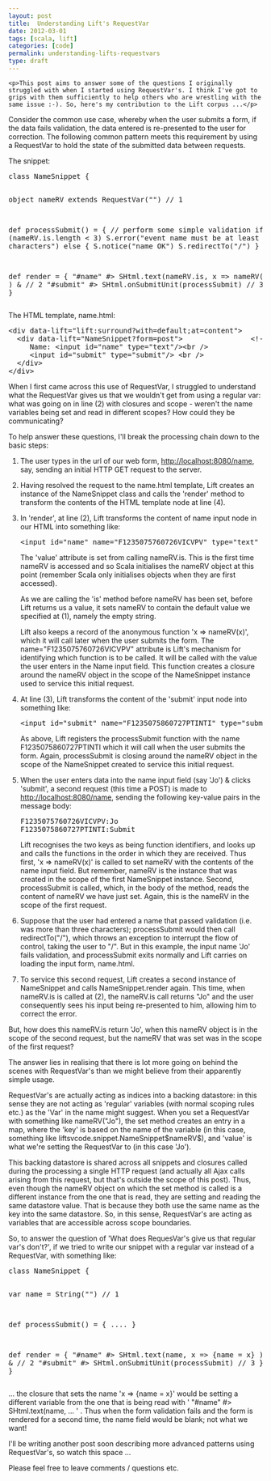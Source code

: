 ```yaml
---
layout: post
title:  Understanding Lift's RequestVar
date: 2012-03-01
tags: [scala, lift]
categories: [code]
permalink: understanding-lifts-requestvars
type: draft
---
```


    <p>This post aims to answer some of the questions I originally struggled with when I started using RequestVar's. I think I've got to grips with them sufficiently to help others who are wrestling with the same issue :-). So, here's my contribution to the Lift corpus ...</p>
<p>Consider the common use case, whereby when the user submits a form,  if the data fails validation, the data entered is re-presented to the user for correction.  The following common pattern meets this requirement by using a RequestVar to hold the state of the submitted data between requests.</p>
<p>The snippet:</p>
<div class="CodeRay">
  <div class="code"><pre>class NameSnippet {

  object nameRV extends RequestVar(&quot;&quot;)                // 1

  def processSubmit() = {
    // perform some simple validation
    if (nameRV.is.length &lt; 3) 
      S.error(&quot;event name must be at least 3 characters&quot;)
    else {
      S.notice(&quot;name OK&quot;)
      S.redirectTo(&quot;/&quot;)
    }
  }

  def render = {
    &quot;#name&quot; #&gt; SHtml.text(nameRV.is, x =&gt; nameRV(x) ) &amp; // 2
    &quot;#submit&quot; #&gt; SHtml.onSubmitUnit(processSubmit)      // 3
  }
}</pre></div>
</div>

<p>The HTML template, name.html:</p>
<div class="CodeRay">
  <div class="code"><pre>&lt;div data-lift=&quot;lift:surround?with=default;at=content&quot;&gt;
  &lt;div data-lift=&quot;NameSnippet?form=post&quot;&gt;                &lt;!-- 4 --&gt;
     Name: &lt;input id=&quot;name&quot; type=&quot;text&quot;/&gt;&lt;br /&gt;
     &lt;input id=&quot;submit&quot; type=&quot;submit&quot;/&gt; &lt;br /&gt;
  &lt;/div&gt;
&lt;/div&gt;</pre></div>
</div>

<p>When I first came across this use of RequestVar, I struggled to understand what the RequestVar gives us  that we wouldn't get from using a regular var: what was going on in  line (2) with closures and scope  - weren't the name variables being set and read in different scopes? How could they be communicating?</p>
<p>To help answer these questions, I'll break the processing chain down to the basic steps:</p>
<ol>
<li>
<p>The user types in the url of our web form, <a href="http://localhost:8080/name">http://localhost:8080/name</a>, say, sending an initial HTTP GET request to  the server.</p>
</li>
<li>
<p>Having resolved the request to the name.html template, Lift creates an instance of the NameSnippet class and calls the 'render' method to transform the contents of the HTML template node at line (4).</p>
</li>
<li>
<p>In 'render', at line (2), Lift transforms the content of name input node in our HTML into something like:</p>
<div class="CodeRay">
  <div class="code"><pre>&lt;input id=&quot;name&quot; name=&quot;F1235075760726VICVPV&quot; type=&quot;text&quot; value=&quot;&quot;/&gt;</pre></div>
</div>

<p>The 'value' attribute is set from calling nameRV.is. This is the first time nameRV is accessed and so Scala initialises the nameRV object at this point (remember Scala only initialises objects when they are first accessed).</p>
<p>As we are calling the 'is' method before nameRV has been set, before Lift returns us a value,  it sets nameRV to contain the default value we specified at (1), namely the empty string.</p>
<p>Lift also keeps a record of the  anonymous function 'x =&gt; nameRV(x)', which it will call  later when the user submits the form. The name="F1235075760726VICVPV" attribute is Lift's mechanism for identifying which function is to be called. It will be called with the value the user enters in the Name input field. This function creates a closure around the nameRV object in the scope of the NameSnippet instance used to service this initial request.</p>
</li>
<li>
<p>At line (3), Lift transforms the content of the 'submit' input node into something like:</p>
<div class="code">
<div class="CodeRay">
  <div class="code"><pre>&lt;input id=&quot;submit&quot; name=&quot;F1235075860727PTINTI&quot; type=&quot;submit&quot; /&gt;</pre></div>
</div>

</div>
<p>As above, Lift registers the processSubmit function  with the name F1235075860727PTINTI which it will call when the user submits the form. Again, processSubmit is closing around the nameRV object in the scope of the NameSnippet created to service this initial request.</p>
</li>
<li>
<p>When the user enters data into the name input field (say 'Jo') &amp; clicks 'submit',  a second request (this time a POST) is made to <a href="http://localhost:8080/name">http://localhost:8080/name</a>, sending  the following key-value pairs in the message body:</p>
<div class="CodeRay">
  <div class="code"><pre>F1235075760726VICVPV:Jo 
F1235075860727PTINTI:Submit</pre></div>
</div>

<p>Lift recognises the two keys as being function identifiers, and looks up and calls the functions in the order in which they are received. Thus first, 'x =&gt; nameRV(x)' is called to set nameRV with the contents of the name input field. But remember, nameRV is the instance that was created in the scope of the first NameSnippet instance. Second, processSubmit is called, which, in the body of the method, reads the content of nameRV we have just set. Again, this is the nameRV in the scope of the first request.</p>
</li>
<li>
<p>Suppose that the user had entered a name that passed validation (i.e. was more than three characters); processSubmit would then call redirectTo("/"), which throws an exception to interrupt the flow of control,  taking the user to "/". But in this example, the input name 'Jo' fails validation, and processSubmit exits normally and Lift carries on loading the input form, name.html.</p>
</li>
<li>
<p>To service this second request, Lift creates a second instance of NameSnippet and calls NameSnippet.render again. This time, when nameRV.is is called at (2), the nameRV.is call returns "Jo" and the user consequently sees his input being re-presented to him, allowing him to correct the error.</p>
</li>
</ol>
<p>But, how does this nameRV.is return 'Jo', when this nameRV object is in the scope of the  second request, but the nameRV that was set was in the scope of the first request?</p>
<p>The answer lies in realising that there is lot more going on behind the scenes with RequestVar's than we might believe from their apparently simple usage.</p>
<p>RequestVar's are actually acting as indices into a backing datastore: in this sense they are not acting as 'regular' variables (with normal scoping rules etc.) as the 'Var' in the name might suggest. When you set a RequestVar with something like nameRV("Jo"), the set method creates an entry in a  map, where the 'key' is based on the name of the variable (in this case, something like  liftsvcode.snippet.NameSnippet$nameRV$), and 'value' is what we're setting the RequestVar to (in this case 'Jo').</p>
<p>This backing datastore is shared across all snippets and closures called during the processing a single HTTP request (and actually all Ajax calls arising from this request, but that's outside the scope of this post). Thus, even though the nameRV object on which the  set method is called is a different  instance from the one that is read, they are setting and reading the same datastore value. That is because&nbsp;they both use the  same name as the key into the same datastore. So, in this sense, RequestVar's are acting as variables that are accessible across scope boundaries.</p>
<p>So, to answer the question of 'What does RequesVar's give us that regular var's don't?', if we tried to write our snippet with a regular var instead of a RequestVar, with something like:</p>
<div class="CodeRay">
  <div class="code"><pre>class NameSnippet {

  var name = String(&quot;&quot;)                               // 1

  def processSubmit() = { .... }

  def render = {
    &quot;#name&quot; #&gt; SHtml.text(name, x =&gt; {name = x} ) &amp; // 2
    &quot;#submit&quot; #&gt; SHtml.onSubmitUnit(processSubmit)  // 3
  }
}</pre></div>
</div>

<p>... the closure that sets the name 'x =&gt; {name = x}' would be setting a different variable from the one that is being read with ' "#name" #&gt; SHtml.text(name, ... ' . Thus when the form validation fails and the form is rendered for a second time, the name field would be blank; not what we want!</p>
<p>I'll be writing another post soon describing more advanced patterns using RequestVar's, so watch this space ...</p>
<p>Please feel free to leave comments / questions etc.</p>
<p>&nbsp;</p>
  
